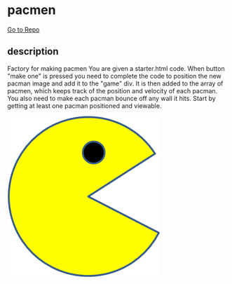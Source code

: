 # pacmen
<a href ="https://github.com/Shushu2023/Factory-for-PacMen.git">Go to Repo</a>
## description
Factory for making pacmen
You are given a starter.html code.
When button "make one" is pressed you need to complete the code 
to position the new pacman image and add it to the "game" div.
It is then added to the array of pacmen, which keeps track of the position and velocity of each pacman.
You also need to make each pacman bounce off any wall it hits. 
Start by getting at least one pacman positioned and viewable. 

<img src="PacMan1.png">
